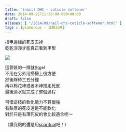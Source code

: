 ```yaml
---
title: '[nail] DHC - cuticle softener'
date: 2014-09-21T11:30:00.000+08:00
draft: false
aliases: [ "/2014/09/nail-dhc-cuticle-softener.html" ]
tags : [glamorous - 蛋臉以外]
---
```


指甲邊緣的死皮去掉  
乾乾淨淨才能真正看到甲型  

![](/images/dhccuticlesoftener.jpg)

這管裝的一擠就出gel  
不用在另外用掃掃上很方便  
然後靜待三五分鐘  
再以棉花棒或者木棒推走死皮  
最後過水就完成了整個過程  
  
可惜這枝的軟化能力不算很強  
有點厚的死皮還是不能軟化  
對於只是有薄死皮的會比較適合呢～  
  
（講究點的還是用[sparitual](https://hidie.net/sparitual/)吧！）
